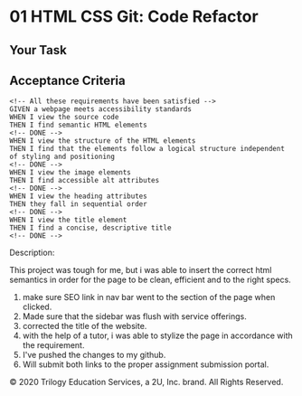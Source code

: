 # 01 HTML CSS Git: Code Refactor

## Your Task

## Acceptance Criteria

```
<!-- All these requirements have been satisfied -->
GIVEN a webpage meets accessibility standards
WHEN I view the source code
THEN I find semantic HTML elements
<!-- DONE -->
WHEN I view the structure of the HTML elements
THEN I find that the elements follow a logical structure independent of styling and positioning
<!-- DONE -->
WHEN I view the image elements
THEN I find accessible alt attributes
<!-- DONE -->
WHEN I view the heading attributes
THEN they fall in sequential order
<!-- DONE -->
WHEN I view the title element
THEN I find a concise, descriptive title
<!-- DONE -->
```

Description:

This project was tough for me, but i was able to insert the correct html semantics in order for the page to be clean, efficient 
and to the right specs. 

1. make sure SEO link in nav bar went to the section of the page when clicked. 
2. Made sure that the sidebar was flush with service offerings. 
3. corrected the title of the website. 
4. with the help of a tutor, i was able to stylize the page in accordance with the requirement. 
5. I've pushed the changes to my github. 
6. Will submit both links to the proper assignment submission portal. 


© 2020 Trilogy Education Services, a 2U, Inc. brand. All Rights Reserved.

